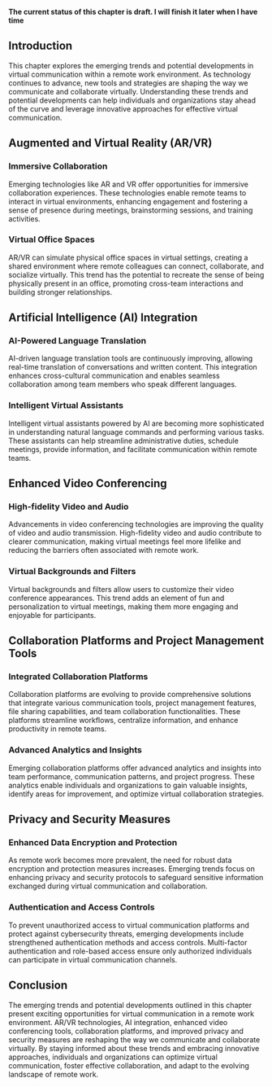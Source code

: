 **The current status of this chapter is draft. I will finish it later when I have time**

Introduction
------------

This chapter explores the emerging trends and potential developments in virtual communication within a remote work environment. As technology continues to advance, new tools and strategies are shaping the way we communicate and collaborate virtually. Understanding these trends and potential developments can help individuals and organizations stay ahead of the curve and leverage innovative approaches for effective virtual communication.

Augmented and Virtual Reality (AR/VR)
-------------------------------------

### Immersive Collaboration

Emerging technologies like AR and VR offer opportunities for immersive collaboration experiences. These technologies enable remote teams to interact in virtual environments, enhancing engagement and fostering a sense of presence during meetings, brainstorming sessions, and training activities.

### Virtual Office Spaces

AR/VR can simulate physical office spaces in virtual settings, creating a shared environment where remote colleagues can connect, collaborate, and socialize virtually. This trend has the potential to recreate the sense of being physically present in an office, promoting cross-team interactions and building stronger relationships.

Artificial Intelligence (AI) Integration
----------------------------------------

### AI-Powered Language Translation

AI-driven language translation tools are continuously improving, allowing real-time translation of conversations and written content. This integration enhances cross-cultural communication and enables seamless collaboration among team members who speak different languages.

### Intelligent Virtual Assistants

Intelligent virtual assistants powered by AI are becoming more sophisticated in understanding natural language commands and performing various tasks. These assistants can help streamline administrative duties, schedule meetings, provide information, and facilitate communication within remote teams.

Enhanced Video Conferencing
---------------------------

### High-fidelity Video and Audio

Advancements in video conferencing technologies are improving the quality of video and audio transmission. High-fidelity video and audio contribute to clearer communication, making virtual meetings feel more lifelike and reducing the barriers often associated with remote work.

### Virtual Backgrounds and Filters

Virtual backgrounds and filters allow users to customize their video conference appearances. This trend adds an element of fun and personalization to virtual meetings, making them more engaging and enjoyable for participants.

Collaboration Platforms and Project Management Tools
----------------------------------------------------

### Integrated Collaboration Platforms

Collaboration platforms are evolving to provide comprehensive solutions that integrate various communication tools, project management features, file sharing capabilities, and team collaboration functionalities. These platforms streamline workflows, centralize information, and enhance productivity in remote teams.

### Advanced Analytics and Insights

Emerging collaboration platforms offer advanced analytics and insights into team performance, communication patterns, and project progress. These analytics enable individuals and organizations to gain valuable insights, identify areas for improvement, and optimize virtual collaboration strategies.

Privacy and Security Measures
-----------------------------

### Enhanced Data Encryption and Protection

As remote work becomes more prevalent, the need for robust data encryption and protection measures increases. Emerging trends focus on enhancing privacy and security protocols to safeguard sensitive information exchanged during virtual communication and collaboration.

### Authentication and Access Controls

To prevent unauthorized access to virtual communication platforms and protect against cybersecurity threats, emerging developments include strengthened authentication methods and access controls. Multi-factor authentication and role-based access ensure only authorized individuals can participate in virtual communication channels.

Conclusion
----------

The emerging trends and potential developments outlined in this chapter present exciting opportunities for virtual communication in a remote work environment. AR/VR technologies, AI integration, enhanced video conferencing tools, collaboration platforms, and improved privacy and security measures are reshaping the way we communicate and collaborate virtually. By staying informed about these trends and embracing innovative approaches, individuals and organizations can optimize virtual communication, foster effective collaboration, and adapt to the evolving landscape of remote work.
